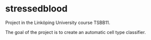 # stressedblood
Project in the Linköping University course TSBB11.

The goal of the project is to create an automatic cell type classifier.
